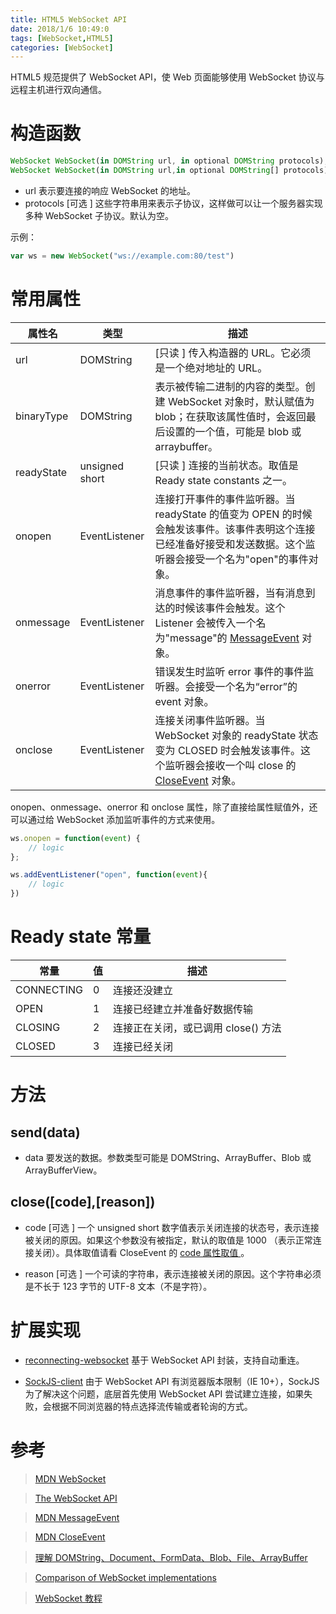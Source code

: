 ```yaml
---
title: HTML5 WebSocket API
date: 2018/1/6 10:49:0
tags: [WebSocket,HTML5]
categories: [WebSocket]
---
```

HTML5 规范提供了 WebSocket API，使 Web 页面能够使用 WebSocket 协议与远程主机进行双向通信。		
		
<!--more-->
		
# 构造函数
```js
WebSocket WebSocket(in DOMString url, in optional DOMString protocols);
WebSocket WebSocket(in DOMString url,in optional DOMString[] protocols);
```
- url
表示要连接的响应 WebSocket 的地址。
- protocols
[可选 ] 这些字符串用来表示子协议，这样做可以让一个服务器实现多种 WebSocket 子协议。默认为空。  

示例：  

```js
var ws = new WebSocket("ws://example.com:80/test")
```
		
# 常用属性
| 属性名 | 类型 | 描述 |
| ------------ | ------------ | ------------ |
| url | DOMString | [只读 ] 传入构造器的 URL。它必须是一个绝对地址的 URL。 |
| binaryType | DOMString | 表示被传输二进制的内容的类型。创建 WebSocket 对象时，默认赋值为 blob；在获取该属性值时，会返回最后设置的一个值，可能是 blob 或 arraybuffer。 |
| readyState | unsigned short | [只读 ] 连接的当前状态。取值是 Ready state constants 之一。 |
| onopen | EventListener | 连接打开事件的事件监听器。当 readyState 的值变为 OPEN 的时候会触发该事件。该事件表明这个连接已经准备好接受和发送数据。这个监听器会接受一个名为"open"的事件对象。 |
| onmessage | EventListener | 消息事件的事件监听器，当有消息到达的时候该事件会触发。这个 Listener 会被传入一个名为"message"的 [MessageEvent](https://developer.mozilla.org/en-US/docs/Web/API/MessageEvent) 对象。 |
| onerror | EventListener | 错误发生时监听 error 事件的事件监听器。会接受一个名为“error”的 event 对象。 |
| onclose | EventListener | 连接关闭事件监听器。当 WebSocket 对象的 readyState 状态变为 CLOSED 时会触发该事件。这个监听器会接收一个叫 close 的 [CloseEvent](https://developer.mozilla.org/zh-CN/docs/Web/API/CloseEvent) 对象。 |
		
onopen、onmessage、onerror 和 onclose 属性，除了直接给属性赋值外，还可以通过给 WebSocket 添加监听事件的方式来使用。	

```js
ws.onopen = function(event) {
	// logic
};
```
		
```js
ws.addEventListener("open", function(event){
	// logic
})
```
# Ready state 常量
| 常量 | 值 | 描述 |
| ------------ | ------------ | ------------ |
| CONNECTING | 0 | 连接还没建立 |
| OPEN | 1 | 连接已经建立并准备好数据传输 |
| CLOSING | 2 | 连接正在关闭，或已调用 close() 方法 |
| CLOSED | 3 | 连接已经关闭 |
		
# 方法
## send(data)
- data
要发送的数据。参数类型可能是 DOMString、ArrayBuffer、Blob 或 ArrayBufferView。

## close([code],[reason])
- code
[可选 ] 一个 unsigned short 数字值表示关闭连接的状态号，表示连接被关闭的原因。如果这个参数没有被指定，默认的取值是 1000 （表示正常连接关闭）。具体取值请看 CloseEvent 的 [code 属性取值 ](https://developer.mozilla.org/en-US/docs/Web/API/CloseEvent#Status_codes)。
		
- reason
[可选 ] 一个可读的字符串，表示连接被关闭的原因。这个字符串必须是不长于 123 字节的 UTF-8 文本（不是字符）。	

# 扩展实现
- [reconnecting-websocket](https://github.com/joewalnes/reconnecting-websocket)
基于 WebSocket API 封装，支持自动重连。
		
- [SockJS-client](https://github.com/sockjs/sockjs-client)
由于 WebSocket API 有浏览器版本限制（IE 10+），SockJS 为了解决这个问题，底层首先使用 WebSocket API 尝试建立连接，如果失败，会根据不同浏览器的特点选择流传输或者轮询的方式。		

# 参考		
> [MDN WebSocket](https://developer.mozilla.org/en-US/docs/Web/API/WebSocket)

> [The WebSocket API](https://www.w3.org/TR/websockets/)

> [MDN Message​Event](https://developer.mozilla.org/en-US/docs/Web/API/MessageEvent)

> [MDN Close​Event](https://developer.mozilla.org/zh-CN/docs/Web/API/CloseEvent)

> [理解 DOMString、Document、FormData、Blob、File、ArrayBuffer](http://www.zhangxinxu.com/wordpress/2013/10/understand-domstring-document-formdata-blob-file-arraybuffer)  

> [Comparison of WebSocket implementations](https://en.wikipedia.org/wiki/Comparison_of_WebSocket_implementations)

> [WebSocket 教程](http://www.ruanyifeng.com/blog/2017/05/websocket.html)